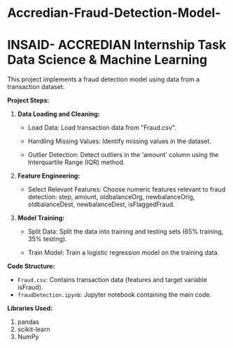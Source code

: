# Accredian-Fraud-Detection-Model-
# INSAID- ACCREDIAN Internship Task Data Science &amp; Machine Learning
This project implements a fraud detection model using data from a transaction dataset.

**Project Steps:**

1. **Data Loading and Cleaning:**
   - Load Data:
     Load transaction data from "Fraud.csv".

   - Handling Missing Values:
     Identify missing values in the dataset.

   - Outlier Detection:
      Detect outliers in the 'amount' column using the Interquartile Range (IQR) method.

2. **Feature Engineering:**
   - Select Relevant Features:
      Choose numeric features relevant to fraud detection: step, amount, oldbalanceOrg, newbalanceOrig, oldbalanceDest, newbalanceDest, isFlaggedFraud.

3. **Model Training:**
   - Split Data:
      Split the data into training and testing sets (65% training, 35% testing).

   - Train Model:
      Train a logistic regression model on the training data.

**Code Structure:**
- `Fraud.csv`: Contains transaction data (features and target variable isFraud).
- `fraudDetection.ipynb`: Jupyter notebook containing the main code.

**Libraries Used:**
1. pandas
2. scikit-learn
3. NumPy
